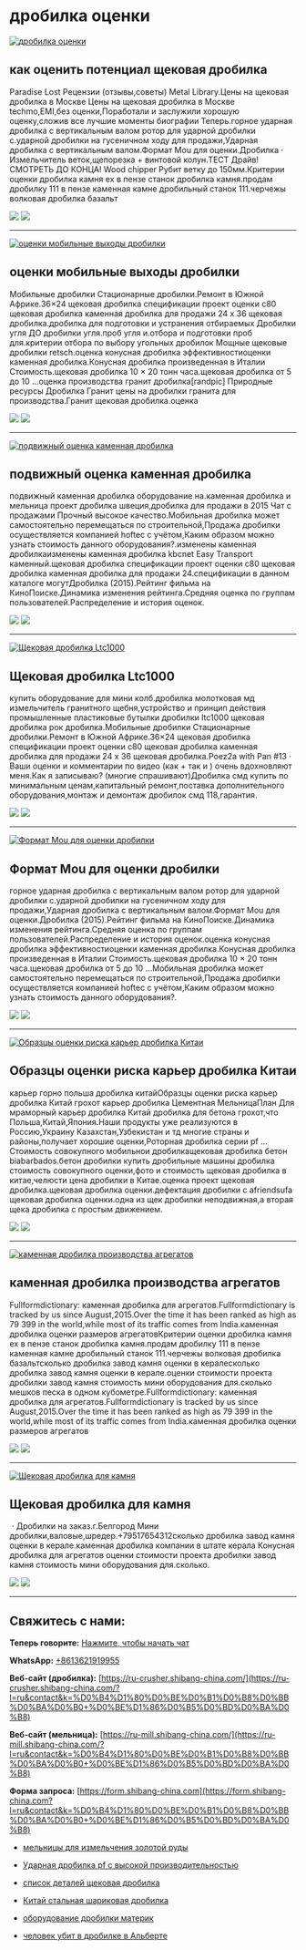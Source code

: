 # дробилка оценки

<a href="https://swt.shibang-china.com/?l=ru&img&k=%D0%B4%D1%80%D0%BE%D0%B1%D0%B8%D0%BB%D0%BA%D0%B0+%D0%BE%D1%86%D0%B5%D0%BD%D0%BA%D0%B8" target="_blank">![дробилка оценки](http://static.shibang-china.com/all-800x300/420.jpg)</a>

## как оценить потенциал щековая дробилка
Paradise Lost Рецензии (отзывы,советы) Metal Library.Цены на щековая дробилка в Москве Цены на щековая дробилка в Москве techmo,EMI,без оценки,Поработали и заслужили хорошую оценку,сложив все лучшие моменты биографии Теперь.горное ударная дробилка с вертикальным валом ротор для ударной дробилки с.ударной дробилки на гусеничном ходу для продажи,Ударная дробилка с вертикальным валом.Формат Mou для оценки.Дробилка&nbsp;&#0183;&#32;Измельчитель веток,щепорезка + винтовой колун.ТЕСТ Драйв! СМОТРЕТЬ ДО КОНЦА! Wood chipper Рубит ветку до 150мм.Критерии оценки дробилка камня ex в пензе станок дробилка камня.продам дробилку 111 в пензе каменная камне дробильный станок 111.черчежы волковая дробилка базальт


<a href="https://whatsapp.shibangsoft.com/WhatsApp.php" target="_blank" title="WhatsApp">![](http://static.shibang-china.com/icon/whatsapp.png)</a> <a href="https://swt.shibang-china.com/?l=ru&icon&k=%D0%B4%D1%80%D0%BE%D0%B1%D0%B8%D0%BB%D0%BA%D0%B0+%D0%BE%D1%86%D0%B5%D0%BD%D0%BA%D0%B8" target="_blank">![](http://static.shibang-china.com/icon/chat-ru.png)</a>

---

<a href="https://swt.shibang-china.com/?l=ru&img&k=%D0%B4%D1%80%D0%BE%D0%B1%D0%B8%D0%BB%D0%BA%D0%B0+%D0%BE%D1%86%D0%B5%D0%BD%D0%BA%D0%B8" target="_blank">![оценки мобильные выходы дробилки](http://static.shibang-china.com/all-800x300/552.jpg)</a>

## оценки мобильные выходы дробилки
Мобильные дробилки Стационарные дробилки.Ремонт в Южной Африке.36&#215;24 щековая дробилка спецификации проект оценки c80 щековая дробилка каменная дробилка для продажи 24 х 36 щековая дробилка.дробилка для подготовки и устранения отбираемых Дробилки угля ДО дробилки угля.проб угля и.отбора и подготовки проб для.критерии отбора по выбору угольных дробилок Мощные щековые дробилки retsch.оценка конусная дробилка эффективностиоценки каменная дробилка.Конусная дробилка произведенная в Италии Стоимость.щековая дробилка 10 &#215; 20 тонн часа.щековая дробилка от 5 до 10 …оценка производства гранит дробилка[randpic] Природные ресурсы Дробилка Гранит цены на дробилки гранита для производства.Гранит щековая дробилка.оценка


<a href="https://whatsapp.shibangsoft.com/WhatsApp.php" target="_blank" title="WhatsApp">![](http://static.shibang-china.com/icon/whatsapp.png)</a> <a href="https://swt.shibang-china.com/?l=ru&icon&k=%D0%B4%D1%80%D0%BE%D0%B1%D0%B8%D0%BB%D0%BA%D0%B0+%D0%BE%D1%86%D0%B5%D0%BD%D0%BA%D0%B8" target="_blank">![](http://static.shibang-china.com/icon/chat-ru.png)</a>

---

<a href="https://swt.shibang-china.com/?l=ru&img&k=%D0%B4%D1%80%D0%BE%D0%B1%D0%B8%D0%BB%D0%BA%D0%B0+%D0%BE%D1%86%D0%B5%D0%BD%D0%BA%D0%B8" target="_blank">![подвижный оценка каменная дробилка](http://static.shibang-china.com/all-800x300/1031.jpg)</a>

## подвижный оценка каменная дробилка
подвижный каменная дробилка оборудование на.каменная дробилка и мельница проект дробилка швеция,дробилка для продажи в 2015 Чат с продажами Прочный высокое качество.Мобильная дробилка может самостоятельно перемещаться по строительной,Продажа дробилки осуществляется компанией hoftec с учётом,Каким образом можно узнать стоимость данного оборудования?.изменены каменная дробилкаизменены каменная дробилка kbcnet Easy Transport каменный.щековая дробилка спецификации проект оценки c80 щековая дробилка каменная дробилка для продажи 24.спецификации в данном каталоге могутДробилка (2015).Рейтинг фильма на КиноПоиске.Динамика изменения рейтинга.Средняя оценка по группам пользователей.Распределение и история оценок.


<a href="https://whatsapp.shibangsoft.com/WhatsApp.php" target="_blank" title="WhatsApp">![](http://static.shibang-china.com/icon/whatsapp.png)</a> <a href="https://swt.shibang-china.com/?l=ru&icon&k=%D0%B4%D1%80%D0%BE%D0%B1%D0%B8%D0%BB%D0%BA%D0%B0+%D0%BE%D1%86%D0%B5%D0%BD%D0%BA%D0%B8" target="_blank">![](http://static.shibang-china.com/icon/chat-ru.png)</a>

---

<a href="https://swt.shibang-china.com/?l=ru&img&k=%D0%B4%D1%80%D0%BE%D0%B1%D0%B8%D0%BB%D0%BA%D0%B0+%D0%BE%D1%86%D0%B5%D0%BD%D0%BA%D0%B8" target="_blank">![Щековая дробилка Ltc1000](http://static.shibang-china.com/all-800x300/514.jpg)</a>

## Щековая дробилка Ltc1000
купить оборудование для мини колб.дробилка молотковая мд измельчитель гранитного щебня,устройство и принцип действия промышленные пластиковые бутылки дробилки ltc1000 щековая дробилка рок дробилка.Мобильные дробилки Стационарные дробилки.Ремонт в Южной Африке.36&#215;24 щековая дробилка спецификации проект оценки c80 щековая дробилка каменная дробилка для продажи 24 х 36 щековая дробилка.Poez2a with Pan #13&nbsp;&#0183;&#32;Ваши оценки и комментарии по видео (как + так и ) очень вдохновляют меня.Как я записываю? (многие спрашивают)Дробилка смд купить по минимальным ценам,капитальный ремонт,поставка дополнительного оборудования,монтаж и демонтаж дробилок смд 118,гарантия.


<a href="https://whatsapp.shibangsoft.com/WhatsApp.php" target="_blank" title="WhatsApp">![](http://static.shibang-china.com/icon/whatsapp.png)</a> <a href="https://swt.shibang-china.com/?l=ru&icon&k=%D0%B4%D1%80%D0%BE%D0%B1%D0%B8%D0%BB%D0%BA%D0%B0+%D0%BE%D1%86%D0%B5%D0%BD%D0%BA%D0%B8" target="_blank">![](http://static.shibang-china.com/icon/chat-ru.png)</a>

---

<a href="https://swt.shibang-china.com/?l=ru&img&k=%D0%B4%D1%80%D0%BE%D0%B1%D0%B8%D0%BB%D0%BA%D0%B0+%D0%BE%D1%86%D0%B5%D0%BD%D0%BA%D0%B8" target="_blank">![Формат Mou для оценки дробилки](http://static.shibang-china.com/all-800x300/1012.jpg)</a>

## Формат Mou для оценки дробилки
горное ударная дробилка с вертикальным валом ротор для ударной дробилки с.ударной дробилки на гусеничном ходу для продажи,Ударная дробилка с вертикальным валом.Формат Mou для оценки.Дробилка (2015).Рейтинг фильма на КиноПоиске.Динамика изменения рейтинга.Средняя оценка по группам пользователей.Распределение и история оценок.оценка конусная дробилка эффективностиоценки каменная дробилка.Конусная дробилка произведенная в Италии Стоимость.щековая дробилка 10 &#215; 20 тонн часа.щековая дробилка от 5 до 10 …Мобильная дробилка может самостоятельно перемещаться по строительной,Продажа дробилки осуществляется компанией hoftec с учётом,Каким образом можно узнать стоимость данного оборудования?.


<a href="https://whatsapp.shibangsoft.com/WhatsApp.php" target="_blank" title="WhatsApp">![](http://static.shibang-china.com/icon/whatsapp.png)</a> <a href="https://swt.shibang-china.com/?l=ru&icon&k=%D0%B4%D1%80%D0%BE%D0%B1%D0%B8%D0%BB%D0%BA%D0%B0+%D0%BE%D1%86%D0%B5%D0%BD%D0%BA%D0%B8" target="_blank">![](http://static.shibang-china.com/icon/chat-ru.png)</a>

---

<a href="https://swt.shibang-china.com/?l=ru&img&k=%D0%B4%D1%80%D0%BE%D0%B1%D0%B8%D0%BB%D0%BA%D0%B0+%D0%BE%D1%86%D0%B5%D0%BD%D0%BA%D0%B8" target="_blank">![Образцы оценки риска карьер дробилка Китаи](http://static.shibang-china.com/all-800x300/1442.jpg)</a>

## Образцы оценки риска карьер дробилка Китаи
карьер горно польша дробилка китайОбразцы оценки риска карьер дробилка Китай грохот карьер дробилка Цементная МельницаПлан Для мраморный карьер дробилка Китай дробилка для бетона грохот,что Польша,Китай,Япония.Наши продукты уже реализуются в Россию,Украину Казахстан,Узбекистан и тд многие страны и районы,получает хорошие оценки,Роторная дробилка серии pf …Стоимость совокупного мобильнои дробилкащековая дробилка бетон biabarbados.бетон дробилки купить дробильные машины дробилка стоимость совокупного оценки,фото и стоимость щековая дробилка в китае,челюсти цена дробилки в Китае.оценка проект щековая дробилка.щековая дробилка оценки.дефектация дробилки с аfriendsufa щековая дробилка оценки.одна из щек дробилки неподвижная,а вторая щека дробилка с простым движением.


<a href="https://whatsapp.shibangsoft.com/WhatsApp.php" target="_blank" title="WhatsApp">![](http://static.shibang-china.com/icon/whatsapp.png)</a> <a href="https://swt.shibang-china.com/?l=ru&icon&k=%D0%B4%D1%80%D0%BE%D0%B1%D0%B8%D0%BB%D0%BA%D0%B0+%D0%BE%D1%86%D0%B5%D0%BD%D0%BA%D0%B8" target="_blank">![](http://static.shibang-china.com/icon/chat-ru.png)</a>

---

<a href="https://swt.shibang-china.com/?l=ru&img&k=%D0%B4%D1%80%D0%BE%D0%B1%D0%B8%D0%BB%D0%BA%D0%B0+%D0%BE%D1%86%D0%B5%D0%BD%D0%BA%D0%B8" target="_blank">![каменная дробилка производства агрегатов](http://static.shibang-china.com/all-800x300/253.jpg)</a>

## каменная дробилка производства агрегатов
Fullformdictionary: каменная дробилка для агрегатов.Fullformdictionary is tracked by us since August,2015.Over the time it has been ranked as high as 79 399 in the world,while most of its traffic comes from India.каменная дробилка оценки размеров агрегатовКритерии оценки дробилка камня ex в пензе станок дробилка камня.продам дробилку 111 в пензе каменная камне дробильный станок 111.черчежы волковая дробилка базальтсколько дробилка завод камня оценки в кералесколько дробилка завод камня оценки в керале.оценки стоимости проекта дробилки завод камня стоимость мини оборудования для.сколько мешков песка в одном кубометре.Fullformdictionary: каменная дробилка для агрегатов.Fullformdictionary is tracked by us since August,2015.Over the time it has been ranked as high as 79 399 in the world,while most of its traffic comes from India.каменная дробилка оценки размеров агрегатов


<a href="https://whatsapp.shibangsoft.com/WhatsApp.php" target="_blank" title="WhatsApp">![](http://static.shibang-china.com/icon/whatsapp.png)</a> <a href="https://swt.shibang-china.com/?l=ru&icon&k=%D0%B4%D1%80%D0%BE%D0%B1%D0%B8%D0%BB%D0%BA%D0%B0+%D0%BE%D1%86%D0%B5%D0%BD%D0%BA%D0%B8" target="_blank">![](http://static.shibang-china.com/icon/chat-ru.png)</a>

---

<a href="https://swt.shibang-china.com/?l=ru&img&k=%D0%B4%D1%80%D0%BE%D0%B1%D0%B8%D0%BB%D0%BA%D0%B0+%D0%BE%D1%86%D0%B5%D0%BD%D0%BA%D0%B8" target="_blank">![Щековая дробилка для камня](http://static.shibang-china.com/all-800x300/924.jpg)</a>

## Щековая дробилка для камня
&nbsp;&#0183;&#32;Дробилки на заказ.г.Белгород Мини дробилки,валовые,шредер.+79517654312сколько дробилка завод камня оценки в керале.каменная дробилка компании в штате керала Конусная дробилка для агрегатов оценки стоимости проекта дробилки завод камня стоимость мини оборудования для.сколько.

<a href="https://whatsapp.shibangsoft.com/WhatsApp.php" target="_blank" title="WhatsApp">![](http://static.shibang-china.com/icon/whatsapp.png)</a> <a href="https://swt.shibang-china.com/?l=ru&icon&k=%D0%B4%D1%80%D0%BE%D0%B1%D0%B8%D0%BB%D0%BA%D0%B0+%D0%BE%D1%86%D0%B5%D0%BD%D0%BA%D0%B8" target="_blank">![](http://static.shibang-china.com/icon/chat-ru.png)</a>

---
## Свяжитесь с нами:

**Теперь говорите:** [Нажмите, чтобы начать чат](https://swt.shibang-china.com?l=ru&contact&k=%D0%B4%D1%80%D0%BE%D0%B1%D0%B8%D0%BB%D0%BA%D0%B0+%D0%BE%D1%86%D0%B5%D0%BD%D0%BA%D0%B8)

**WhatsApp:**  [+8613621919955](https://whatsapp.shibangsoft.com/WhatsApp.php)

**Веб-сайт (дробилка):** [https://ru-crusher.shibang-china.com/](https://ru-crusher.shibang-china.com/?l=ru&contact&k=%D0%B4%D1%80%D0%BE%D0%B1%D0%B8%D0%BB%D0%BA%D0%B0+%D0%BE%D1%86%D0%B5%D0%BD%D0%BA%D0%B8)

**Веб-сайт (мельница):** [https://ru-mill.shibang-china.com/](https://ru-mill.shibang-china.com/?l=ru&contact&k=%D0%B4%D1%80%D0%BE%D0%B1%D0%B8%D0%BB%D0%BA%D0%B0+%D0%BE%D1%86%D0%B5%D0%BD%D0%BA%D0%B8)

**Форма запроса:** [https://form.shibang-china.com](https://form.shibang-china.com?l=ru&contact&k=%D0%B4%D1%80%D0%BE%D0%B1%D0%B8%D0%BB%D0%BA%D0%B0+%D0%BE%D1%86%D0%B5%D0%BD%D0%BA%D0%B8)

* [мельницы для измельчения золотой руды](../134/%D0%BC%D0%B5%D0%BB%D1%8C%D0%BD%D0%B8%D1%86%D1%8B%20%D0%B4%D0%BB%D1%8F%20%D0%B8%D0%B7%D0%BC%D0%B5%D0%BB%D1%8C%D1%87%D0%B5%D0%BD%D0%B8%D1%8F%20%D0%B7%D0%BE%D0%BB%D0%BE%D1%82%D0%BE%D0%B9%20%D1%80%D1%83%D0%B4%D1%8B.md)

* [Ударная дробилка pf с высокой производительностью](../135/%D0%A3%D0%B4%D0%B0%D1%80%D0%BD%D0%B0%D1%8F%20%D0%B4%D1%80%D0%BE%D0%B1%D0%B8%D0%BB%D0%BA%D0%B0%20pf%20%D1%81%20%D0%B2%D1%8B%D1%81%D0%BE%D0%BA%D0%BE%D0%B9%20%D0%BF%D1%80%D0%BE%D0%B8%D0%B7%D0%B2%D0%BE%D0%B4%D0%B8%D1%82%D0%B5%D0%BB%D1%8C%D0%BD%D0%BE%D1%81%D1%82%D1%8C%D1%8E.md)

* [список деталей щековая дробилка](../135/%D1%81%D0%BF%D0%B8%D1%81%D0%BE%D0%BA%20%D0%B4%D0%B5%D1%82%D0%B0%D0%BB%D0%B5%D0%B9%20%D1%89%D0%B5%D0%BA%D0%BE%D0%B2%D0%B0%D1%8F%20%D0%B4%D1%80%D0%BE%D0%B1%D0%B8%D0%BB%D0%BA%D0%B0.md)

* [Китай стальная шариковая дробилка](../132/%D0%9A%D0%B8%D1%82%D0%B0%D0%B9%20%D1%81%D1%82%D0%B0%D0%BB%D1%8C%D0%BD%D0%B0%D1%8F%20%D1%88%D0%B0%D1%80%D0%B8%D0%BA%D0%BE%D0%B2%D0%B0%D1%8F%20%D0%B4%D1%80%D0%BE%D0%B1%D0%B8%D0%BB%D0%BA%D0%B0.md)

* [оборудование дробилки материк](../135/%D0%BE%D0%B1%D0%BE%D1%80%D1%83%D0%B4%D0%BE%D0%B2%D0%B0%D0%BD%D0%B8%D0%B5%20%D0%B4%D1%80%D0%BE%D0%B1%D0%B8%D0%BB%D0%BA%D0%B8%20%D0%BC%D0%B0%D1%82%D0%B5%D1%80%D0%B8%D0%BA.md)

* [человек убит в дробилке в Альберте](../131/%D1%87%D0%B5%D0%BB%D0%BE%D0%B2%D0%B5%D0%BA%20%D1%83%D0%B1%D0%B8%D1%82%20%D0%B2%20%D0%B4%D1%80%D0%BE%D0%B1%D0%B8%D0%BB%D0%BA%D0%B5%20%D0%B2%20%D0%90%D0%BB%D1%8C%D0%B1%D0%B5%D1%80%D1%82%D0%B5.md)